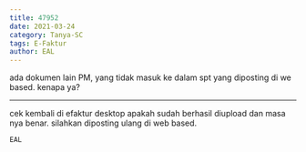 ```yaml
---
title: 47952
date: 2021-03-24
category: Tanya-SC
tags: E-Faktur
author: EAL
---
```


ada dokumen lain PM, yang tidak masuk ke dalam spt yang diposting di we based. kenapa ya?

---

cek kembali di efaktur desktop apakah sudah berhasil diupload dan masa nya benar. silahkan diposting ulang di web based.

`EAL`
